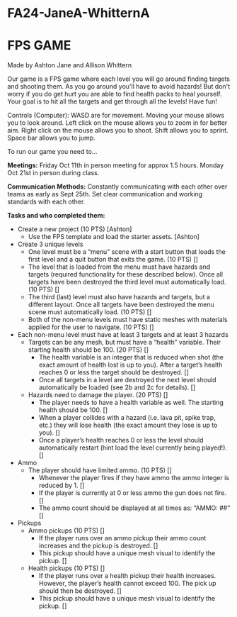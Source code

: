 # FA24-JaneA-WhitternA

# FPS GAME
Made by Ashton Jane and Allison Whittern

Our game is a FPS game where each level you will go around finding targets and shooting them. As you go around you'll have to avoid hazards! But don't worry if you do get hurt you are able to find health packs to heal yourself. Your goal is to hit all the targets and get through all the levels! Have fun!

Controls (Computer):
WASD are for movement.
Moving your mouse allows you to look around.
Left click on the mouse allows you to zoom in for better aim.
Right click on the mouse allows you to shoot. 
Shift allows you to sprint.
Space bar allows you to jump.

To run our game you need to...

**Meetings:**
Friday Oct 11th in person meeting for approx 1.5 hours.
Monday Oct 21st in person during class.

**Communication Methods:**
Constantly communicating with each other over teams as early as Sept 25th.
Set clear communication and working standards with each other.

**Tasks and who completed them:**
- Create a new project (10 PTS) [Ashton]
    - Use the FPS template and load the starter assets. [Ashton]
- Create 3 unique levels 
    - One level must be a “menu” scene with a start button that loads the first level and a quit button that exits the game. (10 PTS) []
    - The level that is loaded from the menu must have hazards and targets (required functionality for these described below). Once all targets have been destroyed the third level must automatically load. (10 PTS) []
    - The third (last) level must also have hazards and targets, but a different layout. Once all targets have been destroyed the menu scene must automatically load. (10 PTS) []
    - Both of the non-menu levels must have static meshes with materials applied for the user to navigate. (10 PTS) []
- Each non-menu level must have at least 3 targets and at least 3 hazards 
    - Targets can be any mesh, but must have a “health” variable. Their starting health should be 100. (20 PTS) []
      - The health variable is an integer that is reduced when shot (the exact amount of health lost is up to you). After a target’s health reaches 0 or less the target should be destroyed. []
      - Once all targets in a level are destroyed the next level should automatically be loaded (see 2b and 2c for details). []
    - Hazards need to damage the player. (20 PTS) []
      - The player needs to have a health variable as well. The starting health should be 100. []
      - When a player collides with a hazard (i.e. lava pit, spike trap, etc.) they will lose health (the exact amount they lose is up to you). []
      - Once a player’s health reaches 0 or less the level should automatically restart (hint load the level currently being played!). []
- Ammo
    - The player should have limited ammo. (10 PTS) []
      - Whenever the player fires if they have ammo the ammo integer is reduced by 1. []
      - If the player is currently at 0 or less ammo the gun does not fire. []
      - The ammo count should be displayed at all times as: “AMMO: ##” []
- Pickups
    - Ammo pickups (10 PTS) []
      - If the player runs over an ammo pickup their ammo count increases and the pickup is destroyed. []
      - This pickup should have a unique mesh visual to identify the pickup. []
    - Health pickups (10 PTS) []
      - If the player runs over a health pickup their health increases. However, the player’s health cannot exceed 100. The pick up should then be destroyed. []
      - This pickup should have a unique mesh visual to identify the pickup. []

